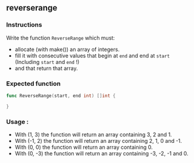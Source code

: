 ## reverserange

### Instructions

Write the function `ReverseRange` which must:

- allocate (with make()) an array of integers.
- fill it with consecutive values that begin at `end` and end at `start` (Including `start` and `end` !)
- and that return that array.

### Expected function

```go
func ReverseRange(start, end int) []int {

}
```

### Usage :

- With (1, 3) the function will return an array containing 3, 2 and 1.
- With (-1, 2) the function will return an array containing 2, 1, 0 and -1.
- With (0, 0) the function will return an array containing 0.
- With (0, -3) the function will return an array containing -3, -2, -1 and 0.

